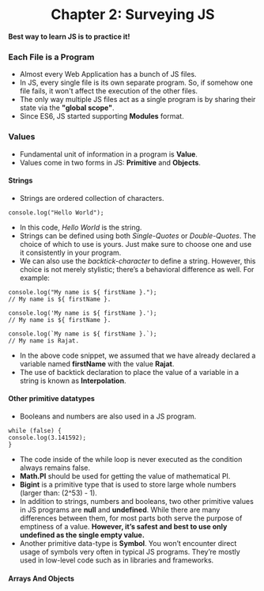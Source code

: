 <h1 align="center">Chapter 2: Surveying JS</h1>

**Best way to learn JS is to practice it!**

### Each File is a Program

- Almost every Web Application has a bunch of JS files.
- In JS, every single file is its own separate program. So, if somehow one file fails, it won't affect the execution of the other files.
- The only way multiple JS files act as a single program is by sharing their state via the **"global scope"**.
- Since ES6, JS started supporting **Modules** format.

### Values

- Fundamental unit of information in a program is **Value**.
- Values come in two forms in JS: **Primitive** and **Objects**.

#### Strings

- Strings are ordered collection of characters.

```
console.log("Hello World");
```

- In this code, *Hello World* is the string.
- Strings can be defined using both *Single-Quotes* or *Double-Quotes*. The choice of which to use is yours. Just make sure to choose one and use it consistently in your program. 
- We can also use the *backtick-character* to define a string. However, this choice is not merely stylistic; there’s a behavioral difference as well. For example:

```
console.log("My name is ${ firstName }.");
// My name is ${ firstName }.

console.log('My name is ${ firstName }.');
// My name is ${ firstName }.

console.log(`My name is ${ firstName }.`);
// My name is Rajat.
```

- In the above code snippet, we assumed that we have already declared a variable named **firstName** with the value **Rajat**. 
- The use of backtick declaration to place the value of a variable in a string is known as **Interpolation**.

#### Other primitive datatypes

- Booleans and numbers are also used in a JS program.

```
while (false) {
console.log(3.141592);
}
```

- The code inside of the while loop is never executed as the condition always remains false.
- **Math.PI** should be used for getting the value of mathematical PI.
- **Bigint** is a primitive type that is used to store large whole numbers (larger than: (2^53) - 1).
- In addition to strings, numbers and booleans, two other primitive values in JS programs are **null** and **undefined**. While there are many differences between them, for most parts both serve the purpose of emptiness of a value. **However, it’s safest and best to use only undefined as the single empty value.**
- Another primitive data-type is **Symbol**. You won’t encounter direct usage of symbols very often in typical JS programs. They’re mostly used in low-level code such as in libraries and frameworks.

#### Arrays And Objects

















